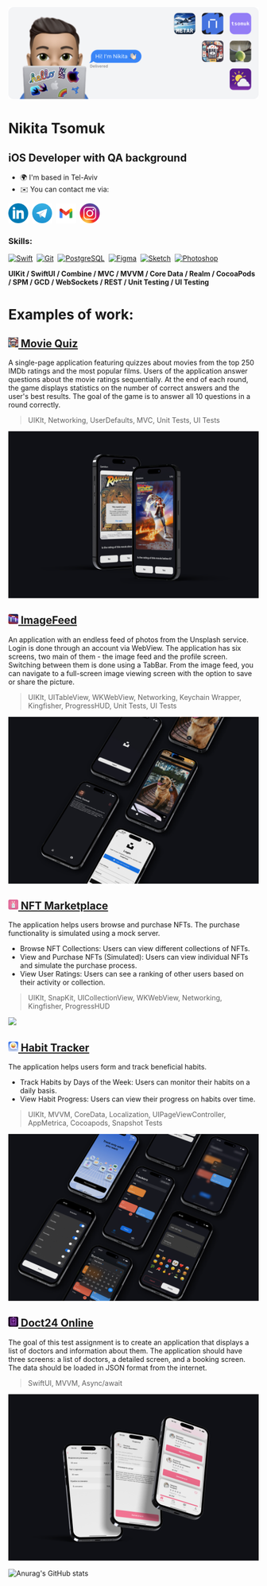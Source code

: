 ![Header of the page](https://github.com/tsomuk/tsomuk/blob/main/General/Header_tsomuk_2.png)

# Nikita Tsomuk
## iOS Developer with QA background 

* 🌍  I'm based in Tel-Aviv
* ✉️  You can contact me via:
<!-- SOCIAL NETWORK -->
[<img src='https://github.com/tsomuk/tsomuk/blob/main/Social_Network/link_color.png' alt='linkedin' height='40'>](https://www.linkedin.com/in/tsomuk/)&nbsp;&nbsp;[<img src='https://github.com/tsomuk/tsomuk/blob/main/Social_Network/tele_color.png' alt='github' height='40'>](https://t.me/tsomuk)&nbsp;&nbsp;[<img src='https://github.com/tsomuk/tsomuk/blob/main/Social_Network/gmail_color.png' height='40'>](mailto:tsomuk@me.com)&nbsp;&nbsp;[<img src='https://github.com/tsomuk/tsomuk/blob/main/Social_Network/insta_color.png' alt='instagram' height='40'>](https://www.instagram.com/tsomuk/)

### Skills: 

<p align="left"> <a href="https://developer.apple.com/swift/" target="_blank" rel="noreferrer"><img src="https://raw.githubusercontent.com/danielcranney/readme-generator/main/public/icons/skills/swift-colored.svg" width="36" height="36" alt="Swift" /></a>&nbsp; <a href="https://git-scm.com/" target="_blank" rel="noreferrer"><img src="https://raw.githubusercontent.com/danielcranney/readme-generator/main/public/icons/skills/git-colored.svg" width="36" height="36" alt="Git" /></a>&nbsp; <a href="https://www.postgresql.org/" target="_blank" rel="noreferrer"><img src="https://raw.githubusercontent.com/danielcranney/readme-generator/main/public/icons/skills/postgresql-colored.svg" width="36" height="36" alt="PostgreSQL" /></a>&nbsp; <a href="https://www.figma.com/" target="_blank" rel="noreferrer"><img src="https://raw.githubusercontent.com/danielcranney/readme-generator/main/public/icons/skills/figma-colored.svg" width="36" height="36" alt="Figma" /></a>&nbsp; <a href="https://www.sketch.com/" target="_blank" rel="noreferrer"><img src="https://raw.githubusercontent.com/danielcranney/readme-generator/main/public/icons/skills/sketch-colored.svg" width="36" height="36" alt="Sketch" /></a>&nbsp; <a href="https://www.adobe.com/uk/products/photoshop.html" target="_blank" rel="noreferrer"><img src="https://raw.githubusercontent.com/danielcranney/readme-generator/main/public/icons/skills/photoshop-colored.svg" width="36" height="36" alt="Photoshop" /></a> </p>


**UIKit / SwiftUI / Combine / MVC / MVVM / Core Data / Realm / CocoaPods / SPM / GCD / WebSockets / REST / Unit Testing / UI Testing**


<!-- EXAMPLES OF THE APPS -->
# Examples of work:
<!-- MOVIE QUIZ -->
## [<img src='https://github.com/tsomuk/tsomuk/blob/main/MovieQuiz/icon.png' alt='linkedin' height='20'> Movie Quiz](https://github.com/tsomuk/MovieQuiz_yp)  


A single-page application featuring quizzes about movies from the top 250 IMDb ratings and the most popular films. 
Users of the application answer questions about the movie ratings sequentially. At the end of each round, the game displays statistics on the number of correct answers and the user's best results. The goal of the game is to answer all 10 questions in a round correctly.

> UIKIt, Networking, UserDefaults, MVC, Unit Tests, UI Tests  

<img src="https://github.com/tsomuk/tsomuk/blob/main/MovieQuiz/movieQuiz_final.png">

## [<img src='https://github.com/tsomuk/tsomuk/blob/main/ImageFeed/imagefeed.png' alt='linkedin' height='20'> ImageFeed](https://github.com/tsomuk/ImageFeed)  
An application with an endless feed of photos from the Unsplash service. Login is done through an account via WebView. 
The application has six screens, two main of them  - the image feed and the profile screen. Switching between them is done using a TabBar. From the image feed, you can navigate to a full-screen image viewing screen with the option to save or share the picture.

> UIKIt, UITableView, WKWebView, Networking, Keychain Wrapper, Kingfisher, ProgressHUD, Unit Tests, UI Tests
<img src="https://github.com/tsomuk/tsomuk/blob/main/ImageFeed/IF_eng2.jpg">


## [<img src='https://github.com/tsomuk/tsomuk/blob/main/NFT_Marketplace/icon_fakeNFT_rounded.png' alt='linkedin' height='20'> NFT Marketplace](https://github.com/tsomuk/NFT-Marketplace)  
The application helps users browse and purchase NFTs. The purchase functionality is simulated using a mock server.
- Browse NFT Collections: Users can view different collections of NFTs.
- View and Purchase NFTs (Simulated): Users can view individual NFTs and simulate the purchase process.
- View User Ratings: Users can see a ranking of other users based on their activity or collection.

> UIKIt, SnapKit, UICollectionView, WKWebView, Networking, Kingfisher, ProgressHUD
<img src="https://github.com/tsomuk/tsomuk/blob/main/NFT_Marketplace/FakeNFT_final.png">

## [<img src='https://github.com/tsomuk/tsomuk/blob/main/Tracker/tracker_icon_croped.png' alt='linkedin' height='20'> Habit Tracker](https://github.com/tsomuk/Tracker)  

The application helps users form and track beneficial habits.
- Track Habits by Days of the Week: Users can monitor their habits on a daily basis.
- View Habit Progress: Users can view their progress on habits over time.

> UIKIt, MVVM, CoreData, Localization, UIPageViewController, AppMetrica, Cocoapods, Snapshot Tests
<img src="https://github.com/tsomuk/tsomuk/blob/main/Tracker/tracker_final2.png">



## [<img src='https://github.com/tsomuk/tsomuk/blob/main/Doct24/icon_doct_rounded.png' alt='linkedin' height='20'> Doct24 Online](https://github.com/tsomuk/DocTest) 
The goal of this test assignment is to create an application that displays a list of doctors and information about them. The application should have three screens: a list of doctors, a detailed screen, and a booking screen. The data should be loaded in JSON format from the internet.

> SwiftUI, MVVM, Async/await

<img src="https://github.com/tsomuk/tsomuk/blob/main/Doct24/doct24_opti.png">





<!--

I’m currently working on two studying projects. Client for Unsplash service and habit tracker  

// MOCKUP IMAGE 

<img src="https://github.com/tsomuk/tsomuk/blob/main/ImageFeed/IF_orange.jpg" >
<img src="https://github.com/tsomuk/tsomuk/blob/main/ImageFeed/IF_eng.jpg" >


<img src="https://github.com/tsomuk/tsomuk/blob/main/ImageFeed/IF_0.png" width="220">&nbsp;&nbsp;&nbsp;&nbsp;&nbsp;<img src="https://github.com/tsomuk/tsomuk/blob/main/IF_2.png" width="220">
<img src="https://github.com/tsomuk/tsomuk/blob/main/IF_1_copy.png" width="220">&nbsp;&nbsp;&nbsp;&nbsp;&nbsp;<img src="https://github.com/tsomuk/tsomuk/blob/main/IF_3_copy.png" width="220">
-->














<!-- STATISTICS -->
![Anurag's GitHub stats](https://github-readme-stats.vercel.app/api?username=tsomuk&theme=dark&show_icons=true&rank_icon=github)








